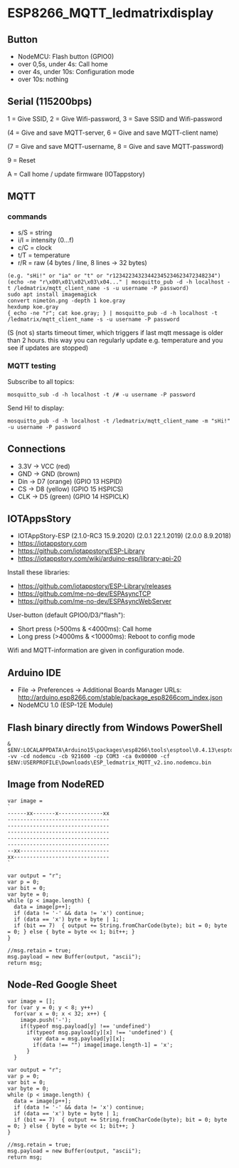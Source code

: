 # ESP8266_MQTT_ledmatrixdisplay

## Button

- NodeMCU: Flash button (GPIO0)
- over 0,5s, under 4s: Call home
- over 4s, under 10s: Configuration mode
- over 10s: nothing

## Serial (115200bps)

1 = Give SSID, 2 = Give Wifi-password, 3 = Save SSID and Wifi-password

(4 = Give and save MQTT-server, 6 = Give and save MQTT-client name)

(7 = Give and save MQTT-username, 8 = Give and save MQTT-password)

9 = Reset

A = Call home / update firmware (IOTappstory)


## MQTT

### commands
- s/S = string
- i/I = intensity (0...f)
- c/C = clock
- t/T = temperature
- r/R = raw (4 bytes / line, 8 lines -> 32 bytes)

```
(e.g. "sHi!" or "ia" or "t" or "r12342234323442345234623472348234")
(echo -ne "r\x00\x01\x02\x03\x04..." | mosquitto_pub -d -h localhost -t /ledmatrix/mqtt_client_name -s -u username -P password)
sudo apt install imagemagick
convert nimetön.png -depth 1 koe.gray
hexdump koe.gray
{ echo -ne "r"; cat koe.gray; } | mosquitto_pub -d -h localhost -t /ledmatrix/mqtt_client_name -s -u username -P password

```

(S (not s) starts timeout timer, which triggers if last mqtt message is older than 2 hours. this way you can regularly update e.g. temperature and you see if updates are stopped)

### MQTT testing

Subscribe to all topics:
```
mosquitto_sub -d -h localhost -t /# -u username -P password
```
Send Hi! to display:
```
mosquitto_pub -d -h localhost -t /ledmatrix/mqtt_client_name -m "sHi!" -u username -P password
```

## Connections
- 3.3V -> VCC (red) 
- GND -> GND (brown)
- Din -> D7 (orange) (GPIO 13 HSPID)
- CS -> D8 (yellow) (GPIO 15 HSPICS)
- CLK -> D5 (green) (GPIO 14 HSPICLK)

## IOTAppsStory

- IOTAppStory-ESP (2.1.0-RC3 15.9.2020) (2.0.1 22.1.2019) (2.0.0 8.9.2018)
- https://iotappstory.com
- https://github.com/iotappstory/ESP-Library
- https://iotappstory.com/wiki/arduino-esp/library-api-20

Install these libraries:
- https://github.com/iotappstory/ESP-Library/releases
- https://github.com/me-no-dev/ESPAsyncTCP
- https://github.com/me-no-dev/ESPAsyncWebServer

User-button (default GPIO0/D3/"flash"):
- Short press (>500ms & <4000ms): Call home
- Long press (>4000ms & <10000ms): Reboot to config mode

Wifi and MQTT-information are given in configuration mode.

## Arduino IDE

- File -> Preferences -> Additional Boards Manager URLs: http://arduino.esp8266.com/stable/package_esp8266com_index.json
- NodeMCU 1.0 (ESP-12E Module)

## Flash binary directly from Windows PowerShell

```
& $ENV:LOCALAPPDATA\Arduino15\packages\esp8266\tools\esptool\0.4.13\esptool.exe -vv -cd nodemcu -cb 921600 -cp COM3 -ca 0x00000 -cf $ENV:USERPROFILE\Downloads\ESP_ledmatrix_MQTT_v2.ino.nodemcu.bin
```

## Image from NodeRED
```
var image =
`
------xx-------x--------------xx
--------------------------------
--------------------------------
--------------------------------
--------------------------------
--------------------------------
--xx----------------------------
xx------------------------------
`

var output = "r";
var p = 0;
var bit = 0;
var byte = 0;
while (p < image.length) {
  data = image[p++];
  if (data != '-' && data != 'x') continue;
  if (data == 'x') byte = byte | 1;
  if (bit == 7)  { output += String.fromCharCode(byte); bit = 0; byte = 0; } else { byte = byte << 1; bit++; }
}
  
//msg.retain = true;
msg.payload = new Buffer(output, "ascii");
return msg;
```

## Node-Red Google Sheet
```
var image = [];
for (var y = 0; y < 8; y++)
  for(var x = 0; x < 32; x++) {
    image.push('-');
    if(typeof msg.payload[y] !== 'undefined')
      if(typeof msg.payload[y][x] !== 'undefined') {
        var data = msg.payload[y][x];
        if(data !== "") image[image.length-1] = 'x';
      }
  }

var output = "r";
var p = 0;
var bit = 0;
var byte = 0;
while (p < image.length) {
  data = image[p++];
  if (data != '-' && data != 'x') continue;
  if (data == 'x') byte = byte | 1;
  if (bit == 7)  { output += String.fromCharCode(byte); bit = 0; byte = 0; } else { byte = byte << 1; bit++; }
}
  
//msg.retain = true;
msg.payload = new Buffer(output, "ascii");
return msg;
```
